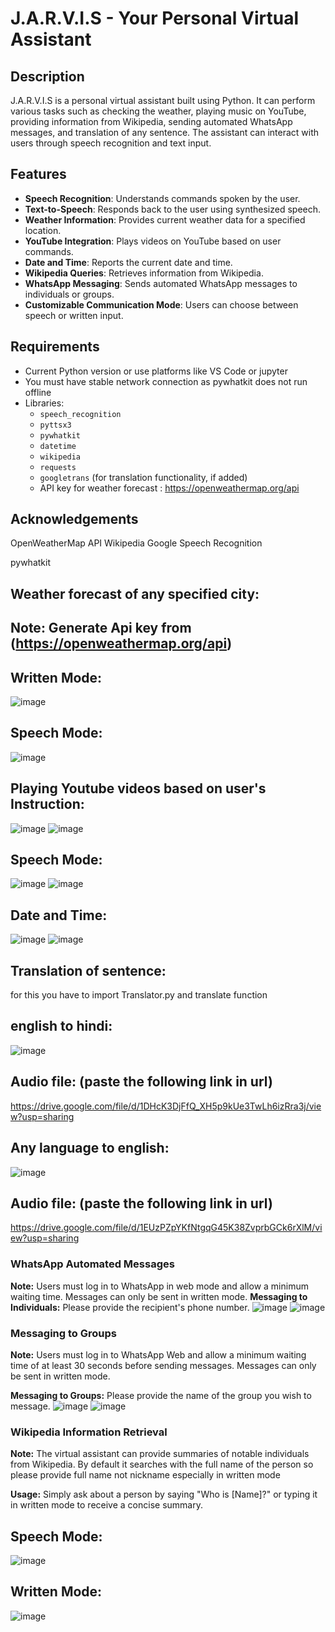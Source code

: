 # J.A.R.V.I.S - Your Personal Virtual Assistant

## Description
J.A.R.V.I.S is a personal virtual assistant built using Python. It can perform various tasks such as checking the weather, playing music on YouTube, providing information from Wikipedia, sending automated  WhatsApp messages, and translation of any sentence. The assistant can interact with users through speech recognition and text input.

## Features
- **Speech Recognition**: Understands commands spoken by the user.
- **Text-to-Speech**: Responds back to the user using synthesized speech.
- **Weather Information**: Provides current weather data for a specified location.
- **YouTube Integration**: Plays videos on YouTube based on user commands.
- **Date and Time**: Reports the current date and time.
- **Wikipedia Queries**: Retrieves information from Wikipedia.
- **WhatsApp Messaging**: Sends automated WhatsApp messages to individuals or groups.
- **Customizable Communication Mode**: Users can choose between speech or written input.

## Requirements
-  Current Python version or use  platforms like VS Code or jupyter
-  You must have stable network connection as pywhatkit does not run offline
- Libraries:
  - `speech_recognition`
  - `pyttsx3`
  - `pywhatkit`
  - `datetime`
  - `wikipedia`
  - `requests`
  - `googletrans` (for translation functionality, if added)
  - API key for weather forecast : https://openweathermap.org/api
## Acknowledgements
OpenWeatherMap API
Wikipedia 
Google Speech Recognition

pywhatkit
## Weather forecast of any specified city:
  ## Note: Generate Api key from (https://openweathermap.org/api)
  ## Written Mode:
![image](https://github.com/user-attachments/assets/989f5d87-6b71-4e77-940e-ea06b293881d)
   ## Speech Mode:
   ![image](https://github.com/user-attachments/assets/7643ffee-c730-45a1-8506-53047e82b24e)

## Playing Youtube videos based on user's Instruction:
![image](https://github.com/user-attachments/assets/a61088ed-dc8e-44b4-aa46-197a6e44c127)
![image](https://github.com/user-attachments/assets/0f82a722-56a0-4e2d-b513-37456a271f51)
## Speech Mode:
![image](https://github.com/user-attachments/assets/b6bdec1d-e724-4d57-a90d-79e7ba870a28)
![image](https://github.com/user-attachments/assets/2f525850-c7ce-42a6-a5e7-d8a2165e3ded)

## Date and Time:
 ![image](https://github.com/user-attachments/assets/f76b1af8-5ab1-468b-9951-a6ee179e5a96)
 ![image](https://github.com/user-attachments/assets/2de8e59a-e609-4341-9c3e-563b98c6b34c)
## Translation of sentence:
   for this you  have to import Translator.py and translate function
   ## english to hindi:
   ![image](https://github.com/user-attachments/assets/c8382fd6-cbcb-41ee-a178-593ab0d9e69f)
  ## Audio file: (paste the following link in url) 
   https://drive.google.com/file/d/1DHcK3DjFfQ_XH5p9kUe3TwLh6izRra3j/view?usp=sharing 
   ## Any language to english:
   ![image](https://github.com/user-attachments/assets/1848e6fe-704c-41e2-8bbe-cde67794316b)
  ## Audio file: (paste the following link in url) 
   https://drive.google.com/file/d/1EUzPZpYKfNtgqG45K38ZvprbGCk6rXlM/view?usp=sharing


### WhatsApp Automated Messages

**Note:** Users must log in to WhatsApp in web mode and allow a minimum waiting time. Messages can only be sent in written mode. 
**Messaging to Individuals:** Please provide the recipient's phone number.
![image](https://github.com/user-attachments/assets/f4137684-cab8-4127-8ebd-5e8f0c57ff4e)
![image](https://github.com/user-attachments/assets/9f13c217-2a83-4844-9117-b770ee5a3a95)

### Messaging to Groups

**Note:** Users must log in to WhatsApp Web and allow a minimum waiting time of at least 30 seconds before sending messages. Messages can only be sent in written mode.

**Messaging to Groups:** Please provide the name of the group you wish to message.
![image](https://github.com/user-attachments/assets/96e6f3b1-5b9e-4af4-8195-3b5f7ccf1dbf)
![image](https://github.com/user-attachments/assets/92bee17b-c3f3-4acb-ad88-be42b9bae185)

### Wikipedia Information Retrieval

**Note:** The virtual assistant can provide summaries of notable individuals from Wikipedia. By default it searches with the full name of the person so please provide full name not nickname especially in written mode

**Usage:** Simply ask about a person by saying "Who is [Name]?" or typing it in written mode to receive a concise summary.
## Speech Mode:
![image](https://github.com/user-attachments/assets/8ab1f35a-a3af-4dca-9841-a5ba3393eec0)
## Written Mode:
![image](https://github.com/user-attachments/assets/1606fc5b-951b-4024-aeaf-07c7923effc8)

    




  
   
       
  
    

   

   

   

   










